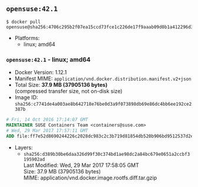 ## `opensuse:42.1`

```console
$ docker pull opensuse@sha256:4706c295b2f07ea15ccd73fce1c226de17f9aaab09d0b1a412296d375c1b2fc7
```

-	Platforms:
	-	linux; amd64

### `opensuse:42.1` - linux; amd64

-	Docker Version: 1.12.1
-	Manifest MIME: `application/vnd.docker.distribution.manifest.v2+json`
-	Total Size: **37.9 MB (37905136 bytes)**  
	(compressed transfer size, not on-disk size)
-	Image ID: `sha256:c7741de4a003ae8b642718e76be0d3a9f073898db69e86dc4bb6ee192ce2387b`

```dockerfile
# Fri, 14 Oct 2016 17:14:07 GMT
MAINTAINER SUSE Containers Team <containers@suse.com>
# Wed, 29 Mar 2017 17:57:11 GMT
ADD file:ff7e52d8690244226c2028dc983c2c3b719d81854db520b906bd9512537d2e32 in / 
```

-	Layers:
	-	`sha256:d389b30be6daa326d99f30c374bd1ae98dc2a84bc679e0651a2ccbf3195902ad`  
		Last Modified: Wed, 29 Mar 2017 17:58:05 GMT  
		Size: 37.9 MB (37905136 bytes)  
		MIME: application/vnd.docker.image.rootfs.diff.tar.gzip
